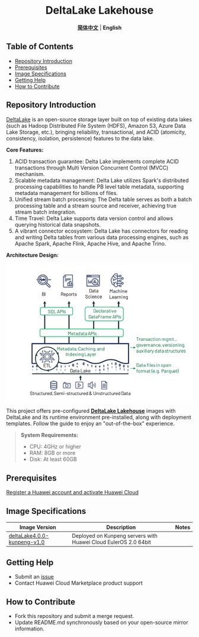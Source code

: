 <p align="center">
  <h1 align="center">DeltaLake Lakehouse</h1>
  <p align="center">
    <a href="README_ZH.md"><strong>简体中文</strong></a> | <strong>English</strong>
  </p>

## Table of Contents

- [Repository Introduction](#repository-introduction)  
- [Prerequisites](#prerequisites)  
- [Image Specifications](#image-specifications)
- [Getting Help](#getting-help)
- [How to Contribute](#how-to-contribute)

## Repository Introduction  
[DeltaLake](https://github.com/delta-io/delta)  is an open-source storage layer built on top of existing data lakes (such as Hadoop Distributed File System (HDFS), Amazon S3, Azure Data Lake Storage, etc.), bringing reliability, transactional, and ACID (atomicity, consistency, isolation, persistence) features to the data lake.

**Core Features:**
1. ACID transaction guarantee: Delta Lake implements complete ACID transactions through Multi Version Concurrent Control (MVCC) mechanism.
2. Scalable metadata management: Delta Lake utilizes Spark's distributed processing capabilities to handle PB level table metadata, supporting metadata management for billions of files.
3. Unified stream batch processing: The Delta table serves as both a batch processing table and a stream source and receiver, achieving true stream batch integration.
4. Time Travel: Delta Lake supports data version control and allows querying historical data snapshots.
5. A vibrant connector ecosystem: Delta Lake has connectors for reading and writing Delta tables from various data processing engines, such as Apache Spark, Apache Flink, Apache Hive, and Apache Trino.

**Architecture Design:**

![](./images/img001.png)

This project offers pre-configured [**DeltaLake Lakehouse**](https://marketplace.huaweicloud.com) images with DeltaLake and its runtime environment pre-installed, along with deployment templates. Follow the guide to enjoy an "out-of-the-box" experience.

> **System Requirements:**
> - CPU: 4GHz or higher  
> - RAM: 8GB or more  
> - Disk: At least 60GB  

## Prerequisites  
[Register a Huawei account and activate Huawei Cloud](https://support.huaweicloud.com/usermanual-account/account_id_001.html)

## Image Specifications  

| Image Version                                                  | Description                                             | Notes |  
|----------------------------------------------------------------|---------------------------------------------------------|-------|  
|  [deltaLake4.0.0-kunpeng-v1.0](https://github.com/HuaweiCloudDeveloper/DeltaLake-image/tree/deltaLake4.0.0-kunpeng-v1.0) | Deployed on Kunpeng servers with Huawei Cloud EulerOS 2.0 64bit |  | 

## Getting Help
- Submit an [issue](https://github.com/HuaweiCloudDeveloper/DeltaLake-image/issues)
- Contact Huawei Cloud Marketplace product support

## How to Contribute
- Fork this repository and submit a merge request.
- Update README.md synchronously based on your open-source mirror information.
